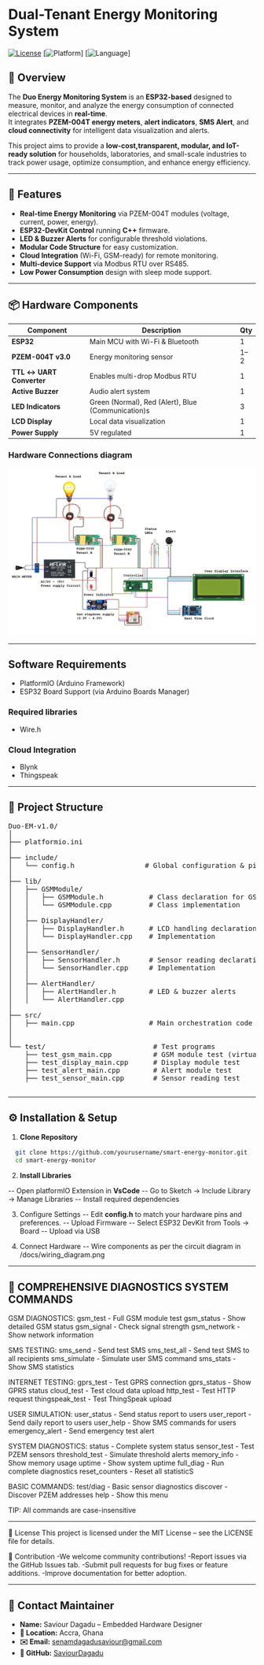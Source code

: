 # Dual-Tenant Energy Monitoring System

[![License](https://img.shields.io/badge/license-MIT-blue.svg)](LICENSE)
[![Platform](https://img.shields.io/badge/platform-PlatformIO-orange.svg)]
[![Language](https://img.shields.io/badge/language-C/C++-green.svg)]

## 📌 Overview

The **Duo Energy Monitoring System** is an **ESP32-based** designed to measure, monitor, and analyze the energy consumption of connected electrical devices in **real-time**.  
It integrates **PZEM-004T energy meters**, **alert indicators**, **SMS Alert**, and **cloud connectivity** for intelligent data visualization and alerts.

This project aims to provide a **low-cost,transparent, modular, and IoT-ready solution** for households, laboratories, and small-scale industries to track power usage, optimize consumption, and enhance energy efficiency.

---

## 🎯 Features

- **Real-time Energy Monitoring** via PZEM-004T modules (voltage, current, power, energy).
- **ESP32-DevKit Control** running **C++** firmware.
- **LED & Buzzer Alerts** for configurable threshold violations.
- **Modular Code Structure** for easy customization.
- **Cloud Integration** (Wi-Fi, GSM-ready) for remote monitoring.
- **Multi-device Support** via Modbus RTU over RS485.
- **Low Power Consumption** design with sleep mode support.

---

## 📦 Hardware Components

| Component                   | Description                                       | Qty |
|-----------------------------|---------------------------------------------------|-----|
| **ESP32**                   | Main MCU with Wi-Fi & Bluetooth                   | 1   |
| **PZEM-004T v3.0**          | Energy monitoring sensor                          | 1–2 |
| **TTL ↔ UART Converter**    | Enables multi-drop Modbus RTU                     | 1   |
| **Active Buzzer**           | Audio alert system                                | 1   |
| **LED Indicators**          | Green (Normal), Red (Alert), Blue (Communication)s| 3   |
| **LCD Display**             | Local data visualization                          | 1   |
| **Power Supply**            | 5V regulated                                      | 1   |

### Hardware Connections diagram

![HARDWARE WIRING DIAGRAM](lib/img/diagram.png)

---

## Software Requirements

- PlatformIO (Arduino Framework)
- ESP32 Board Support (via Arduino Boards Manager)

### Required libraries

- Wire.h

### Cloud Integration

- Blynk
- Thingspeak

---

## 📂 Project Structure

<pre>
Duo-EM-v1.0/
│
├── platformio.ini
│
├── include/
│   └── config.h                 # Global configuration & pin definitions
│
├── lib/
│   ├── GSMModule/
│   │   ├── GSMModule.h           # Class declaration for GSM handling
│   │   └── GSMModule.cpp         # Class implementation
│   │
│   ├── DisplayHandler/
│   │   ├── DisplayHandler.h      # LCD handling declarations
│   │   └── DisplayHandler.cpp    # Implementation
│   │
│   ├── SensorHandler/
│   │   ├── SensorHandler.h       # Sensor reading declarations
│   │   └── SensorHandler.cpp     # Implementation
│   │
│   ├── AlertHandler/
│   │   ├── AlertHandler.h        # LED & buzzer alerts
│   │   └── AlertHandler.cpp
│
├── src/
│   ├── main.cpp                  # Main orchestration code
│
│
└── test/                          # Test programs
    ├── test_gsm_main.cpp          # GSM module test (virtual UART)
    ├── test_display_main.cpp      # Display module test
    ├── test_alert_main.cpp        # Alert module test
    ├── test_sensor_main.cpp       # Sensor reading test

</pre>

---

## ⚙️ Installation & Setup

1. **Clone Repository**

  ```bash
    git clone https://github.com/yourusername/smart-energy-monitor.git
    cd smart-energy-monitor
  ```

2. **Install Libraries**

  -- Open platformIO Extension in **VsCode**
  -- Go to Sketch → Include Library → Manage Libraries
  -- Install required dependencies

3. Configure Settings
  -- Edit **config.h** to match your hardware pins and preferences.
  -- Upload Firmware
  -- Select ESP32 DevKit from Tools → Board
  -- Upload via USB

4. Connect Hardware
  -- Wire components as per the circuit diagram in /docs/wiring_diagram.png
  
---

## 📄  COMPREHENSIVE DIAGNOSTICS SYSTEM COMMANDS

  GSM DIAGNOSTICS:
  gsm_test      - Full GSM module test
  gsm_status    - Show detailed GSM status
  gsm_signal    - Check signal strength
  gsm_network   - Show network information

SMS TESTING:
  sms_send **<number> <message>** - Send test SMS
  sms_test_all  - Send test SMS to all recipients
  sms_simulate <command> - Simulate user SMS command
  sms_stats     - Show SMS statistics

INTERNET TESTING:
  gprs_test     - Test GPRS connection
  gprs_status   - Show GPRS status
  cloud_test    - Test cloud data upload
  http_test <url> - Test HTTP request
  thingspeak_test - Test ThingSpeak upload

USER SIMULATION:
  user_status   - Send status report to users
  user_report   - Send daily report to users
  user_help     - Show SMS commands for users
  emergency_alert - Send emergency test alert

SYSTEM DIAGNOSTICS:
  status        - Complete system status
  sensor_test   - Test PZEM sensors
  threshold_test - Simulate threshold alerts
  memory_info   - Show memory usage
  uptime        - Show system uptime
  full_diag     - Run complete diagnostics
  reset_counters - Reset all statisticS

BASIC COMMANDS:
  test/diag     - Basic sensor diagnostics
  discover      - Discover PZEM addresses
  help          - Show this menu

TIP: All commands are case-insensitive

---

📜 License
This project is licensed under the MIT License – see the LICENSE file for details.

🤝 Contribution
  -We welcome community contributions!
  -Report issues via the GitHub Issues tab.
  -Submit pull requests for bug fixes or feature additions.
  -Improve documentation for better adoption.

---

## 📧 Contact Maintainer

- **Name:** Saviour Dagadu – Embedded Hardware Designer  
- **📍 Location:** Accra, Ghana  
- **✉️ Email:** [senamdagadusaviour@gmail.com](mailto:senamdagadusaviour@gmail.com)  
- **🔗 GitHub:** [SaviourDagadu](https://github.com/SaviourDagadu)
